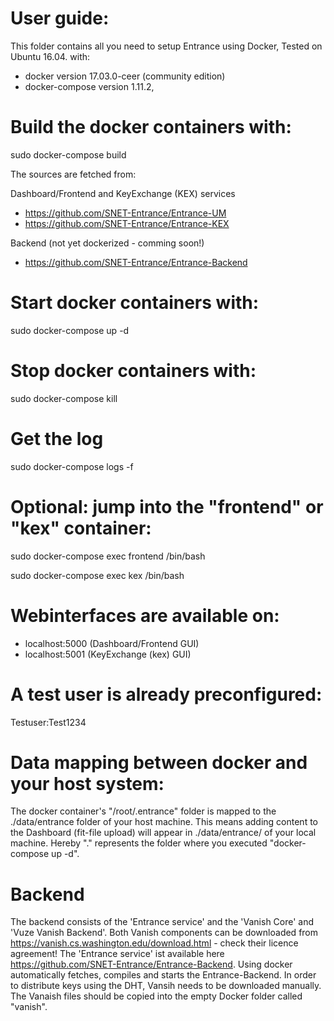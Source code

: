 # User guide:
This folder contains all you need to setup Entrance using Docker, 
Tested on Ubuntu 16.04. with:
- docker version 17.03.0-ceer (community edition)
- docker-compose version 1.11.2,

# Build the docker containers with:
sudo docker-compose build

The sources are fetched from: 

Dashboard/Frontend and KeyExchange (KEX) services
- https://github.com/SNET-Entrance/Entrance-UM
- https://github.com/SNET-Entrance/Entrance-KEX

Backend (not yet dockerized  - comming soon!)
- https://github.com/SNET-Entrance/Entrance-Backend

# Start docker containers with:
sudo docker-compose up -d


# Stop docker containers with:
sudo docker-compose kill

# Get the log
sudo docker-compose logs -f

# Optional: jump into the "frontend" or "kex" container:  

sudo docker-compose exec frontend /bin/bash

sudo docker-compose exec kex /bin/bash 

# Webinterfaces are available on:
- localhost:5000 (Dashboard/Frontend GUI)
- localhost:5001 (KeyExchange (kex) GUI)

# A test user is already preconfigured:
Testuser:Test1234

# Data mapping between docker and your host system:
The docker container's "/root/.entrance" folder is mapped to the ./data/entrance folder of your host machine. 
This means adding content to the Dashboard (fit-file upload) will appear in ./data/entrance/ of your local machine.
Hereby "." represents the folder where you executed "docker-compose up -d". 

# Backend
The backend consists of the 'Entrance service' and the 'Vanish Core' and 'Vuze Vanish Backend'. 
Both Vanish components can be downloaded from https://vanish.cs.washington.edu/download.html - check their licence agreement!
The 'Entrance service' ist available here https://github.com/SNET-Entrance/Entrance-Backend.
Using docker automatically fetches, compiles and starts the Entrance-Backend. In order to distribute keys using the DHT, Vansih needs to be downloaded manually. The Vanaish files should be copied into the empty Docker folder called "vanish".
